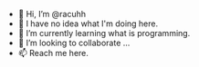 - 👋 Hi, I’m @racuhh
- 👀 I have no idea what I'm doing here.
- 🌱 I’m currently learning what is programming.
- 💞️ I’m looking to collaborate ...
- 📫 Reach me here.

